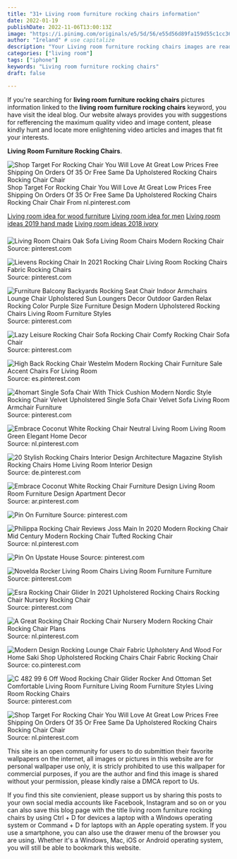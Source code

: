 ```yaml
---
title: "31+ Living room furniture rocking chairs information"
date: 2022-01-19
publishDate: 2022-11-06T13:00:13Z
image: "https://i.pinimg.com/originals/e5/5d/56/e55d56d89fa159d55c1cc36613720a56.jpg"
author: "Ireland" # use capitalize
description: "Your Living room furniture rocking chairs images are ready in this website. Living room furniture rocking chairs are a topic that is being searched for and liked by netizens now. You can Get the Living room furniture rocking chairs files here. Get all royalty-free photos."
categories: ["living room"]
tags: ["iphone"]
keywords: "Living room furniture rocking chairs"
draft: false

---
```


If you're searching for **living room furniture rocking chairs** pictures information linked to the **living room furniture rocking chairs** keyword, you have visit the ideal  blog.  Our website always  provides you with  suggestions  for refferencing  the maximum  quality video and image  content, please kindly hunt and locate more enlightening video articles and images  that fit your interests.

**Living Room Furniture Rocking Chairs**. 

![Shop Target For Rocking Chair You Will Love At Great Low Prices Free Shipping On Orders Of 35 Or Free Same Da Upholstered Rocking Chairs Rocking Chair Chair](https://i.pinimg.com/originals/e5/5d/56/e55d56d89fa159d55c1cc36613720a56.jpg "Shop Target For Rocking Chair You Will Love At Great Low Prices Free Shipping On Orders Of 35 Or Free Same Da Upholstered Rocking Chairs Rocking Chair Chair")
Shop Target For Rocking Chair You Will Love At Great Low Prices Free Shipping On Orders Of 35 Or Free Same Da Upholstered Rocking Chairs Rocking Chair Chair From nl.pinterest.com

[Living room idea for wood furniture](/living-room-idea-for-wood-furniture/)
[Living room idea for men](/living-room-idea-for-men/)
[Living room ideas 2019 hand made](/living-room-ideas-2019-hand-made/)
[Living room ideas 2018 ivory](/living-room-ideas-2018-ivory/)



### 

 


![Living Room Chairs Oak Sofa Living Room Chairs Modern Rocking Chair](https://i.pinimg.com/474x/09/42/91/094291bd76c5eed7a2a40f2bbe25beb7.jpg "Living Room Chairs Oak Sofa Living Room Chairs Modern Rocking Chair")
Source: pinterest.com

 

![Lievens Rocking Chair In 2021 Rocking Chair Living Room Rocking Chairs Fabric Rocking Chairs](https://i.pinimg.com/736x/43/28/7d/43287dedc34d538cf1f975735453faa8.jpg "Lievens Rocking Chair In 2021 Rocking Chair Living Room Rocking Chairs Fabric Rocking Chairs")
Source: pinterest.com

 

![Furniture Balcony Backyards Rocking Seat Chair Indoor Armchairs Lounge Chair Upholstered Sun Loungers Decor Outdoor Garden Relax Rocking Color Purple Size Furniture Design Modern Upholstered Rocking Chairs Living Room Furniture Styles](https://i.pinimg.com/originals/4e/76/f5/4e76f5f28a6a951cfdf17533bf969313.png "Furniture Balcony Backyards Rocking Seat Chair Indoor Armchairs Lounge Chair Upholstered Sun Loungers Decor Outdoor Garden Relax Rocking Color Purple Size Furniture Design Modern Upholstered Rocking Chairs Living Room Furniture Styles")
Source: pinterest.com

 

![Lazy Leisure Rocking Chair Sofa Rocking Chair Comfy Rocking Chair Sofa Chair](https://i.pinimg.com/474x/bd/9c/5a/bd9c5a639eac9b7df76371d2d14a3538.jpg "Lazy Leisure Rocking Chair Sofa Rocking Chair Comfy Rocking Chair Sofa Chair")
Source: pinterest.com

 

![High Back Rocking Chair Westelm Modern Rocking Chair Furniture Sale Accent Chairs For Living Room](https://i.pinimg.com/originals/59/4d/00/594d00872b2c1a7254853f9d586b4c03.jpg "High Back Rocking Chair Westelm Modern Rocking Chair Furniture Sale Accent Chairs For Living Room")
Source: es.pinterest.com

 

![4homart Single Sofa Chair With Thick Cushion Modern Nordic Style Rocking Chair Velvet Upholstered Single Sofa Chair Velvet Sofa Living Room Armchair Furniture](https://i.pinimg.com/564x/4c/80/a9/4c80a992fdc9229c6973b916faa11d17.jpg "4homart Single Sofa Chair With Thick Cushion Modern Nordic Style Rocking Chair Velvet Upholstered Single Sofa Chair Velvet Sofa Living Room Armchair Furniture")
Source: pinterest.com

 

![Embrace Coconut White Rocking Chair Neutral Living Room Living Room Green Elegant Home Decor](https://i.pinimg.com/originals/82/cc/81/82cc81ffcb3f2f879d8bdac0314c6704.jpg "Embrace Coconut White Rocking Chair Neutral Living Room Living Room Green Elegant Home Decor")
Source: nl.pinterest.com

 

![20 Stylish Rocking Chairs Interior Design Architecture Magazine Stylish Rocking Chairs Home Living Room Interior Design](https://i.pinimg.com/originals/d7/f9/c0/d7f9c013b1316a94f2b5dc69ea40cf22.jpg "20 Stylish Rocking Chairs Interior Design Architecture Magazine Stylish Rocking Chairs Home Living Room Interior Design")
Source: de.pinterest.com

 

![Embrace Coconut White Rocking Chair Furniture Design Living Room Room Furniture Design Apartment Decor](https://i.pinimg.com/736x/f3/53/f4/f353f4edf76c397381a1c2d178037b75.jpg "Embrace Coconut White Rocking Chair Furniture Design Living Room Room Furniture Design Apartment Decor")
Source: ar.pinterest.com

 

![Pin On Furniture](https://i.pinimg.com/originals/9f/d7/25/9fd7252486216c086c0873ed9cecfe6a.webp "Pin On Furniture")
Source: pinterest.com

 

![Philippa Rocking Chair Reviews Joss Main In 2020 Modern Rocking Chair Mid Century Modern Rocking Chair Tufted Rocking Chair](https://i.pinimg.com/originals/28/5d/66/285d66823369584fa629d9b7292e5904.jpg "Philippa Rocking Chair Reviews Joss Main In 2020 Modern Rocking Chair Mid Century Modern Rocking Chair Tufted Rocking Chair")
Source: nl.pinterest.com

 

![Pin On Upstate House](https://i.pinimg.com/736x/ab/1c/13/ab1c1305d6469b1c504d4860ab387fa5.jpg "Pin On Upstate House")
Source: pinterest.com

 

![Novelda Rocker Living Room Chairs Living Room Furniture Furniture](https://i.pinimg.com/originals/69/e8/2c/69e82c5d2b55ec12bb7dd65f316017f6.jpg "Novelda Rocker Living Room Chairs Living Room Furniture Furniture")
Source: pinterest.com

 

![Esra Rocking Chair Glider In 2021 Upholstered Rocking Chairs Rocking Chair Nursery Rocking Chair](https://i.pinimg.com/originals/f9/3f/0d/f93f0d7318a130725dd0a5bbf7e4e854.png "Esra Rocking Chair Glider In 2021 Upholstered Rocking Chairs Rocking Chair Nursery Rocking Chair")
Source: pinterest.com

 

![A Great Rocking Chair Rocking Chair Nursery Modern Rocking Chair Rocking Chair Plans](https://i.pinimg.com/originals/9e/7a/78/9e7a786f0c2ada6c5c37ce786081a434.jpg "A Great Rocking Chair Rocking Chair Nursery Modern Rocking Chair Rocking Chair Plans")
Source: nl.pinterest.com

 

![Modern Design Rocking Lounge Chair Fabric Upholstery And Wood For Home Saki Shop Upholstered Rocking Chairs Chair Fabric Rocking Chair](https://i.pinimg.com/originals/bb/55/8e/bb558e16882220d1a670975a177e11b3.jpg "Modern Design Rocking Lounge Chair Fabric Upholstery And Wood For Home Saki Shop Upholstered Rocking Chairs Chair Fabric Rocking Chair")
Source: co.pinterest.com

 

![C 482 99 6 Off Wood Rocking Chair Glider Rocker And Ottoman Set Comfortable Living Room Furniture Living Room Furniture Styles Living Room Rocking Chairs](https://i.pinimg.com/736x/a2/ed/37/a2ed372bed9c2531dfddf05b52ea81d2.jpg "C 482 99 6 Off Wood Rocking Chair Glider Rocker And Ottoman Set Comfortable Living Room Furniture Living Room Furniture Styles Living Room Rocking Chairs")
Source: pinterest.com

 

![Shop Target For Rocking Chair You Will Love At Great Low Prices Free Shipping On Orders Of 35 Or Free Same Da Upholstered Rocking Chairs Rocking Chair Chair](https://i.pinimg.com/originals/e5/5d/56/e55d56d89fa159d55c1cc36613720a56.jpg "Shop Target For Rocking Chair You Will Love At Great Low Prices Free Shipping On Orders Of 35 Or Free Same Da Upholstered Rocking Chairs Rocking Chair Chair")
Source: nl.pinterest.com

 

This site is an open community for users to do submittion their favorite wallpapers on the internet, all images or pictures in this website are for personal wallpaper use only, it is stricly prohibited to use this wallpaper for commercial purposes, if you are the author and find this image is shared without your permission, please kindly raise a DMCA report to Us.

If you find this site convienient, please support us by sharing this posts to your own social media accounts like Facebook, Instagram and so on or you can also save this blog page with the title living room furniture rocking chairs by using Ctrl + D for devices a laptop with a Windows operating system or Command + D for laptops with an Apple operating system. If you use a smartphone, you can also use the drawer menu of the browser you are using. Whether it's a Windows, Mac, iOS or Android operating system, you will still be able to bookmark this website.
